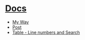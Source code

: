 # [Docs](.)

- [My Way](myway.md)
- [Post](myway-post.md)
- [Table - Line numbers and Search](myway-table-seach.md)

